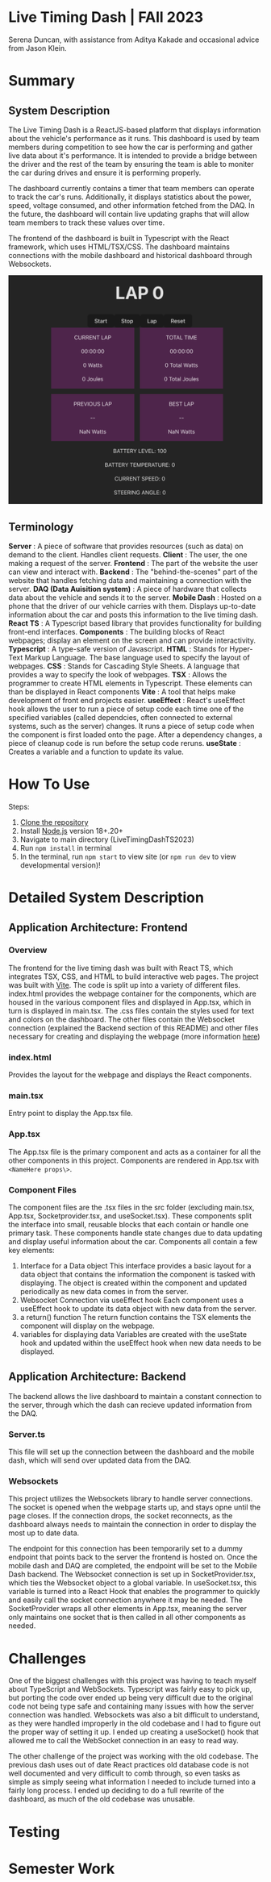 # Live Timing Dash | FAll 2023
Serena Duncan, with assistance from Aditya Kakade and occasional advice from Jason Klein.
# Summary
## System Description
The Live Timing Dash is a ReactJS-based platform that displays information about the vehicle's performance as it runs. This dashboard is used by team members during competition to see how the car is performing and gather live data about it's performance. It is intended to provide a bridge between the driver and the rest of the team by ensuring the team is able to moniter the car during drives and ensure it is performing properly. 

The dashboard currently contains a timer that team members can operate to track the car's runs. Additionally, it displays statistics about the power, speed, voltage consumed, and other information fetched from the DAQ. In the future, the dashboard will contain live updating graphs that will allow team members to track these values over time. 

The frontend of the dashboard is built in Typescript with the React framework, which uses HTML/TSX/CSS. The dashboard maintains connections with the mobile dashboard and historical dashboard through Websockets.

![A screencap of the live timing dash, December 2023](src/assets/dash.png)

## Terminology
**Server** : A piece of software that provides resources (such as data) on demand to the client. Handles client requests.
**Client** : The user, the one making a request of the server.
**Frontend** : The part of the website the user can view and interact with.
**Backend** : The "behind-the-scenes" part of the website that handles fetching data and maintaining a connection with the server.
**DAQ (Data Auisition system)** : A piece of hardware that collects data about the vehicle and sends it to the server.
**Mobile Dash** : Hosted on a phone that the driver of our vehicle carries with them. Displays up-to-date information about the car and posts this information to the live timing dash.
**React TS** : A Typescript based library that provides functionality for building front-end interfaces.
**Components** : The building blocks of React webpages; display an element on the screen and can provide interactivity.
**Typescript** : A type-safe version of Javascript.
**HTML** : Stands for Hyper-Text Markup Language. The base language used to specify the layout of webpages.
**CSS** : Stands for Cascading Style Sheets. A language that provides a way to specify the look of webpages.
**TSX** : Allows the programmer to create HTML elements in Typescript. These elements can than be displayed in React components
**Vite** : A tool that helps make development of front end projects easier.
**useEffect** : React's useEffect hook allows the user to run a piece of setup code  each time one of the specified variables (called dependcies, often connected to external systems, such as the server) changes. It runs a piece of setup code when the component is first loaded onto the page. After a dependency changes, a piece of cleanup code is run before the setup code reruns.
**useState** : Creates a variable and a function to update its value.

# How To Use
Steps:
1) [Clone the repository](https://docs.github.com/en/repositories/creating-and-managing-repositories/cloning-a-repository)
2) Install [Node.js](https://nodejs.org/en/learn/getting-started/how-to-install-nodejs) version 18+.20+
3) Navigate to main directory (LiveTimingDashTS2023)
4) Run `npm install` in terminal
5) In the terminal, run `npm start` to view site (or `npm run dev` to view developmental version)!

# Detailed System Description
## Application Architecture: Frontend
### Overview
The frontend for the live timing dash was built with React TS, which integrates TSX, CSS, and HTML to build interactive web pages. The project was built with [Vite](https://vitejs.dev/guide/). The code is split up into a variety of different files. index.html provides the webpage container for the components, which are housed in the various component files and displayed in App.tsx, which in turn is displayed in    main.tsx. The .css files contain the styles used for text and colors on the dashboard. The other files contain the Websocket connection (explained the Backend section of this README) and other files necessary for creating and displaying the webpage (more information [here](https://vitejs.dev/guide/#scaffolding-your-first-vite-project))

### index.html
Provides the layout for the webpage and displays the React components.

### main.tsx
Entry point to display the App.tsx file.

### App.tsx
The App.tsx file is the primary component and acts as a container for all the other components in this project. Components are rendered in App.tsx with 
`<NameHere props\>`. 

### Component Files
The component files are the .tsx files in the src folder (excluding main.tsx, App.tsx, Socketprovider.tsx, and useSocket.tsx). These components split the interface into small, reusable blocks that each contain or handle one primary task. These components handle state changes due to data updating and display useful information about the car. Components all contain a few key elements:
1) Interface for a Data object
This interface provides a basic layout for a data object that contains the information the component is tasked with displaying. The object is created within the component and updated periodically as new data comes in from the server.
2) Websocket Connection via useEffect hook
Each component uses a useEffect hook to update its data object with new data from the server. 
3) a return() function
The return function contains the TSX elements the component will display on the webpage.
4) variables for displaying data
Variables are created with the useState hook and updated within the useEffect hook when new data needs to be displayed.

## Application Architecture: Backend
The backend allows the live dashboard to maintain a constant connection to the server, through which the dash can recieve updated information from the DAQ.

### Server.ts
This file will set up the connection between the dashboard and the mobile dash, which will send over updated data from the DAQ.

### Websockets
This project utilizes the Websockets library to handle server connections. The socket is opened when the webpage starts up, and stays opne until the page closes. If the connection drops, the socket reconnects, as the dashboard always needs to maintain the connection in order to display the most up to date data. 

The endpoint for this connection has been temporarily set to a dummy endpoint that points back to the server the frontend is hosted on. Once the mobile dash and DAQ are completed, the endpoint will be set to the Mobile Dash backend. The Websocket connection is set up in SocketProvider.tsx, which ties the Websocket object to a global variable. In useSocket.tsx, this variable is turned into a React Hook that enables the programmer to quickly and easily call the socket connection anywhere it may be needed. The SocketProvider wraps all other elements in App.tsx, meaning the server only maintains one socket that is then called in all other components as needed.

# Challenges
One of the biggest challenges with this project was having to teach myself about TypeScript and WebSockets. Typescript was fairly easy to pick up, but porting the code over ended up being very difficult due to the original code not being type safe and containing many issues with how the server connection was handled. Websockets was also a bit difficult to understand, as they were handled improperly in the old codebase and I had to figure out the proper way of setting it up. I ended up creating a useSocket() hook that allowed me to call the WebSocket connection in an easy to read way.

The other challenge of the project was working with the old codebase. The previous dash uses out of date React practices old database code is not well documented and very difficult to comb through, so even tasks as simple as simply seeing what information I needed to include turned into a fairly long process. I ended up deciding to do a full rewrite of the dashboard, as much of the old codebase was unusable.

# Testing

# Semester Work
